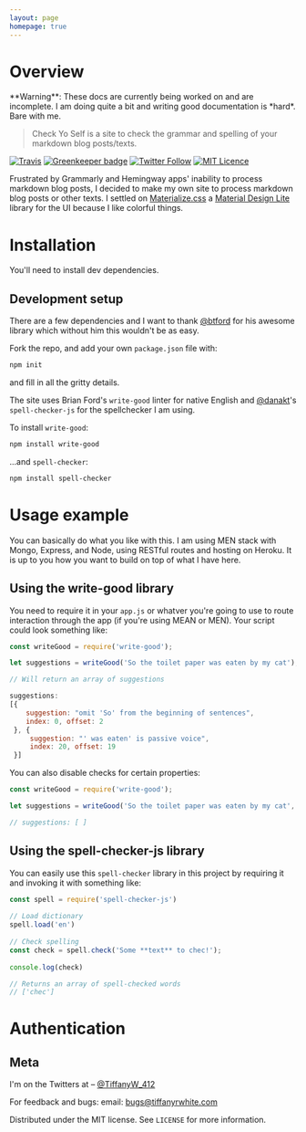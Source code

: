 ```yaml
---
layout: page
homepage: true
---
```


# Overview

<div class="alert alert-warning" markdown="1">
**Warning**: These docs are currently being worked on and are incomplete. I am doing quite a bit and writing good documentation is *hard*. Bare with me.
</div>

> Check Yo Self is  a site to check the grammar and spelling of your markdown blog posts/texts.

[![Travis](https://img.shields.io/travis/twhite96/checkyoself.svg)](https://travis-ci.org/twhite96/checkyoself)
[![Greenkeeper badge](https://badges.greenkeeper.io/twhite96/checkyoself.svg)](https://greenkeeper.io/)
[![Twitter Follow](https://img.shields.io/twitter/follow/TiffanyW_412.svg?style=social&label=Follow)](https://twitter.com/TiffanyW_412)
[![MIT Licence](https://badges.frapsoft.com/os/mit/mit.svg?v=103)](https://opensource.org/licenses/mit-license.php)

Frustrated by Grammarly and Hemingway apps' inability to process markdown blog posts, I decided to make my own site to process markdown blog posts or other texts. I settled on [Materialize.css](http://materializecss.com/) a [Material Design Lite](https://getmdl.io/index.html) library for the UI because I like colorful things.

# Installation

You'll need to install dev dependencies.


## Development setup

There are a few dependencies and I want to thank [@btford](https://github.com/btford) for his awesome library which without him this wouldn't be as easy.

Fork the repo, and add your own `package.json` file with:

```bash
npm init
```
and fill in all the gritty details.

The site uses Brian Ford's `write-good` linter for native English and [@danakt](https://github.com/danakt/spell-checker.js)'s `spell-checker-js` for the spellchecker I am using.

To install `write-good`:

```bash
npm install write-good
```
...and `spell-checker`:

```bash
npm install spell-checker
```

# Usage example

You can basically do what you like with this. I am using MEN stack with Mongo, Express, and Node, using RESTful routes and hosting on Heroku. It is up to you how you want to build on top of what I have here.

## Using the write-good library

You need to require it in your `app.js` or whatver you're going to use to route interaction through the app (if you're using MEAN or MEN). Your script could look something like:

```javascript
const writeGood = require('write-good');

let suggestions = writeGood('So the toilet paper was eaten by my cat');

// Will return an array of suggestions

suggestions:
[{
    suggestion: "omit 'So' from the beginning of sentences",
    index: 0, offset: 2
 }, {
     suggestion: "' was eaten' is passive voice",
     index: 20, offset: 19
 }]
```

You can also disable checks for certain properties:

```javascript
const writeGood = require('write-good');

let suggestions = writeGood('So the toilet paper was eaten by my cat', { passive: false });

// suggestions: [ ]
```

## Using the spell-checker-js library

You can easily use this `spell-checker` library in this project by requiring it and invoking it with something like:

```javascript
const spell = require('spell-checker-js')
 
// Load dictionary
spell.load('en')
 
// Check spelling
const check = spell.check('Some **text** to chec!');
 
console.log(check)

// Returns an array of spell-checked words
// ['chec']
```

# Authentication



## Meta

I'm on the Twitters at  – [@TiffanyW_412](https://twitter.com/TiffanyW_412)  

For feedback and bugs:
email: <bugs@tiffanyrwhite.com>

Distributed under the MIT license. See ``LICENSE`` for more information.
